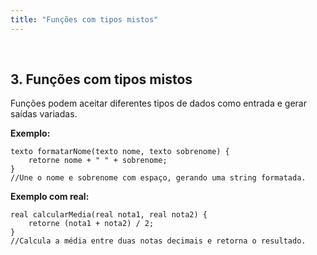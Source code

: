 ```yaml
---
title: "Funções com tipos mistos"
---
```

<br>

## 3. Funções com tipos mistos
Funções podem aceitar diferentes tipos de dados como entrada e gerar saídas variadas.

**Exemplo:**
```LiPo
texto formatarNome(texto nome, texto sobrenome) {
    retorne nome + " " + sobrenome;
}
//Une o nome e sobrenome com espaço, gerando uma string formatada.
```

**Exemplo com real:**
```LiPo
real calcularMedia(real nota1, real nota2) {
    retorne (nota1 + nota2) / 2;
}
//Calcula a média entre duas notas decimais e retorna o resultado.
```